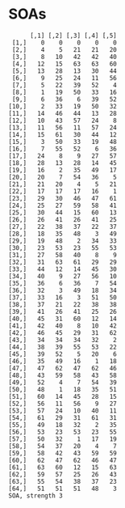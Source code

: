 # SOAs

          [,1] [,2] [,3] [,4] [,5]
     [1,]    0    0    0    0    0
     [2,]    4    5   21   21   20
     [3,]    8   10   42   42   40
     [4,]   12   15   63   63   60
     [5,]   13   28   13   30   44
     [6,]    9   25   24   11   56
     [7,]    5   22   39   52    4
     [8,]    1   19   50   33   16
     [9,]    6   36    6   39   52
    [10,]    2   33   19   50   32
    [11,]   14   46   44   13   28
    [12,]   10   43   57   24    8
    [13,]   11   56   11   57   24
    [14,]   15   61   30   44   12
    [15,]    3   50   33   19   48
    [16,]    7   55   52    6   36
    [17,]   24    8    9   27   57
    [18,]   28   13   28   14   45
    [19,]   16    2   35   49   17
    [20,]   20    7   54   36    5
    [21,]   21   20    4    5   21
    [22,]   17   17   17   16    1
    [23,]   29   30   46   47   61
    [24,]   25   27   59   58   41
    [25,]   30   44   15   60   13
    [26,]   26   41   26   41   25
    [27,]   22   38   37   22   37
    [28,]   18   35   48    3   49
    [29,]   19   48    2   34   33
    [30,]   23   53   23   55   53
    [31,]   27   58   40    8    9
    [32,]   31   63   61   29   29
    [33,]   44   12   14   45   30
    [34,]   40    9   27   56   10
    [35,]   36    6   36    7   54
    [36,]   32    3   49   18   34
    [37,]   33   16    3   51   50
    [38,]   37   21   22   38   38
    [39,]   41   26   41   25   26
    [40,]   45   31   60   12   14
    [41,]   42   40    8   10   42
    [42,]   46   45   29   31   62
    [43,]   34   34   34   32    2
    [44,]   38   39   55   53   22
    [45,]   39   52    5   20    6
    [46,]   35   49   16    1   18
    [47,]   47   62   47   62   46
    [48,]   43   59   58   43   58
    [49,]   52    4    7   54   39
    [50,]   48    1   18   35   51
    [51,]   60   14   45   28   15
    [52,]   56   11   56    9   27
    [53,]   57   24   10   40   11
    [54,]   61   29   31   61   31
    [55,]   49   18   32    2   35
    [56,]   53   23   53   23   55
    [57,]   50   32    1   17   19
    [58,]   54   37   20    4    7
    [59,]   58   42   43   59   59
    [60,]   62   47   62   46   47
    [61,]   63   60   12   15   63
    [62,]   59   57   25   26   43
    [63,]   55   54   38   37   23
    [64,]   51   51   51   48    3
    SOA, strength 3

